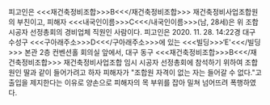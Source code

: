 피고인은 <<<재건축정비조합>>>B<<</재건축정비조합>>> 재건축정비사업조합원의 부친이고, 피해자 <<<내국인이름>>>C<<</내국인이름>>>(남, 28세)은 위 조합시공자 선정총회의 경비업체 직원인 사람이다.
피고인은 2020. 11. 28. 14:22경 대구 수성구 <<<구아래주소>>>D<<</구아래주소>>>에 있는 <<<빌딩>>>‘E'<<</빌딩>>> 본관 2층 컨벤션홀 회의실 앞에서, 대구 동구 <<<재건축정비조합>>>B<<</재건축정비조합>>> 재건축정비사업조합 임시 시공자 선정총회에 참석하기 위하여 조합원인 딸과 같이 들어가려고 하자 피해자가 "조합원 자격이 없는 자는 들어갈 수 없다."고 출입을 제지한다는 이유로 양손으로 피해자의 목 부위를 잡아 밀쳐 넘어뜨려 폭행하였다.